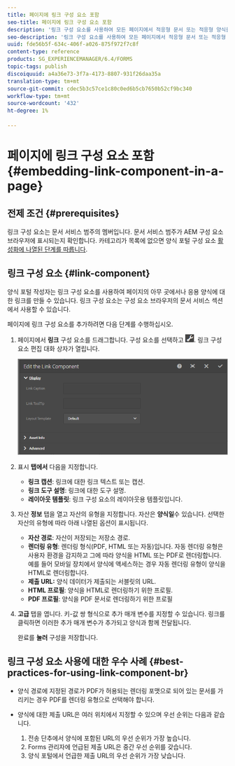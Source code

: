 ```yaml
---
title: 페이지에 링크 구성 요소 포함
seo-title: 페이지에 링크 구성 요소 포함
description: '링크 구성 요소를 사용하여 모든 페이지에서 적응형 문서 또는 적응형 양식을 연결할 수 있습니다.  '
seo-description: '링크 구성 요소를 사용하여 모든 페이지에서 적응형 문서 또는 적응형 양식을 연결할 수 있습니다.  '
uuid: fde56b5f-634c-406f-a026-875f972f7c8f
content-type: reference
products: SG_EXPERIENCEMANAGER/6.4/FORMS
topic-tags: publish
discoiquuid: a4a36e73-3f7a-4173-8807-931f26daa35a
translation-type: tm+mt
source-git-commit: cdec5b3c57ce1c80c0ed6b5cb7650b52cf9bc340
workflow-type: tm+mt
source-wordcount: '432'
ht-degree: 1%

---
```



# 페이지에 링크 구성 요소 포함{#embedding-link-component-in-a-page}

## 전제 조건 {#prerequisites}

링크 구성 요소는 문서 서비스 범주의 멤버입니다. 문서 서비스 범주가 AEM 구성 요소 브라우저에 표시되는지 확인합니다. 카테고리가 목록에 없으면 양식 포털 구성 요소 [활성화에 나열된 단계를 따릅니다](/help/forms/using/enabling-forms-portal-components.md).

## 링크 구성 요소 {#link-component}

양식 포털 작성자는 링크 구성 요소를 사용하여 페이지의 아무 곳에서나 응용 양식에 대한 링크를 만들 수 있습니다. 링크 구성 요소는 구성 요소 브라우저의 문서 서비스 섹션에서 사용할 수 있습니다.

페이지에 링크 구성 요소를 추가하려면 다음 단계를 수행하십시오.

1. 페이지에서 **링크** 구성 요소를 드래그합니다. 구성 요소를 선택하고 ![cmppr을 누릅니다](assets/cmppr.png). 링크 구성 요소 편집 대화 상자가 열립니다.

   ![edit-link-component](assets/edit-link-component.png)

1. 표시 **탭에서** 다음을 지정합니다.

   * **링크 캡션**: 링크에 대한 링크 텍스트 또는 캡션.
   * **링크 도구 설명**: 링크에 대한 도구 설명.
   * **레이아웃 템플릿**: 링크 구성 요소의 레이아웃용 템플릿입니다.

1. 자산 **정보** 탭을 열고 자산의 유형을 지정합니다. 자산은 **양식일**&#x200B;수 있습니다. 선택한 자산의 유형에 따라 아래 나열된 옵션이 표시됩니다.

   * **자산 경로**: 자산이 저장되는 저장소 경로.
   * **렌더링 유형**: 렌더링 형식(PDF, HTML 또는 자동)입니다. 자동 렌더링 유형은 사용자 환경을 감지하고 그에 따라 양식을 HTML 또는 PDF로 렌더링합니다. 예를 들어 모바일 장치에서 양식에 액세스하는 경우 자동 렌더링 유형이 양식을 HTML로 렌더링합니다.
   * **제출 URL:**  양식 데이터가 제출되는 서블릿의 URL.
   * **HTML 프로필**: 양식을 HTML로 렌더링하기 위한 프로필.
   * **PDF 프로필**: 양식을 PDF 문서로 렌더링하기 위한 프로필

1. **고급** 탭을 엽니다. 키-값 쌍 형식으로 추가 매개 변수를 지정할 수 있습니다. 링크를 클릭하면 이러한 추가 매개 변수가 추가되고 양식과 함께 전달됩니다.

   완료를 **눌러** 구성을 저장합니다.

## 링크 구성 요소 사용에 대한 우수 사례 {#best-practices-for-using-link-component-br}

* 양식 경로에 지정된 경로가 PDF가 허용되는 렌더링 포맷으로 되어 있는 문서를 가리키는 경우 PDF를 렌더링 유형으로 선택해야 합니다.
* 양식에 대한 제출 URL은 여러 위치에서 지정할 수 있으며 우선 순위는 다음과 같습니다.

   1. 전송 단추에서 양식에 포함된 URL의 우선 순위가 가장 높습니다.
   1. Forms 관리자에 언급된 제출 URL은 중간 우선 순위를 갖습니다.
   1. 양식 포털에서 언급한 제출 URL의 우선 순위가 가장 낮습니다.

